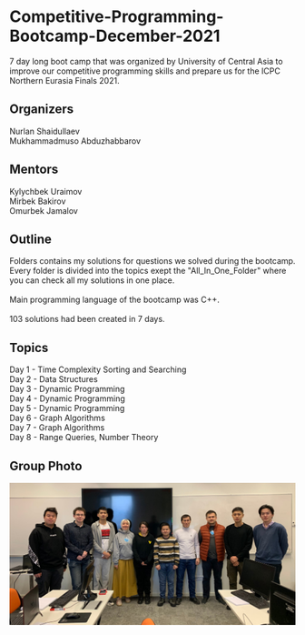 # Competitive-Programming-Bootcamp-December-2021
7 day long boot camp that was organized by University of Central Asia to improve our competitive programming skills and prepare us for the ICPC Northern Eurasia Finals 2021.

## Organizers
Nurlan Shaidullaev <br />
Mukhammadmuso Abduzhabbarov <br />

## Mentors
Kylychbek Uraimov  <br />
Mirbek Bakirov  <br />
Omurbek Jamalov  <br />

## Outline
Folders contains my solutions for questions we solved during the bootcamp. Every folder is divided into the topics exept the "All_In_One_Folder" where you can check all my solutions in one place.
<br />
<br />
Main programming language of the bootcamp was C++.
<br />
<br />
103 solutions had been created in 7 days.

## Topics

Day 1 - Time Complexity Sorting and Searching <br />
Day 2 - Data Structures <br />
Day 3 - Dynamic Programming <br />
Day 4 - Dynamic Programming <br />
Day 5 - Dynamic Programming <br />
Day 6 - Graph Algorithms <br />
Day 7 - Graph Algorithms <br />
Day 8 - Range Queries, Number Theory <br />

## Group Photo
![](img.jpg)

